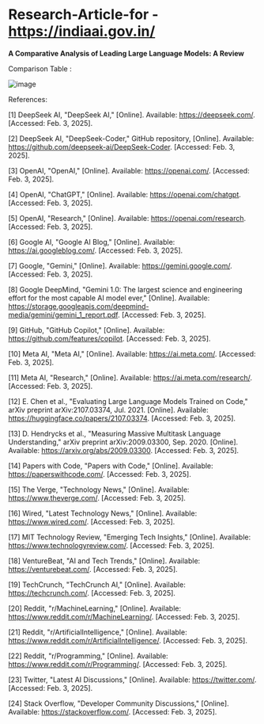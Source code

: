 # Research-Article-for -https://indiaai.gov.in/

**A Comparative Analysis of Leading Large Language Models: A Review**


Comparison Table :

![image](https://github.com/user-attachments/assets/4cad4fb3-386e-4735-945a-3c6f1b60c0c0)


References:

[1] DeepSeek AI, "DeepSeek AI," [Online]. Available: https://deepseek.com/. [Accessed: Feb. 3, 2025].

[2] DeepSeek AI, "DeepSeek-Coder," GitHub repository, [Online]. Available: https://github.com/deepseek-ai/DeepSeek-Coder. [Accessed: Feb. 3, 2025].

[3] OpenAI, "OpenAI," [Online]. Available: https://openai.com/. [Accessed: Feb. 3, 2025].

[4] OpenAI, "ChatGPT," [Online]. Available: https://openai.com/chatgpt. [Accessed: Feb. 3, 2025].

[5] OpenAI, "Research," [Online]. Available: https://openai.com/research. [Accessed: Feb. 3, 2025].

[6] Google AI, "Google AI Blog," [Online]. Available: https://ai.googleblog.com/. [Accessed: Feb. 3, 2025].

[7] Google, "Gemini," [Online]. Available: https://gemini.google.com/. [Accessed: Feb. 3, 2025].

[8] Google DeepMind, "Gemini 1.0: The largest science and engineering effort for the most capable AI model ever," [Online]. Available: https://storage.googleapis.com/deepmind-media/gemini/gemini_1_report.pdf. [Accessed: Feb. 3, 2025].

[9] GitHub, "GitHub Copilot," [Online]. Available: https://github.com/features/copilot. [Accessed: Feb. 3, 2025].

[10] Meta AI, "Meta AI," [Online]. Available: https://ai.meta.com/. [Accessed: Feb. 3, 2025].

[11] Meta AI, "Research," [Online]. Available: https://ai.meta.com/research/. [Accessed: Feb. 3, 2025].

[12] E. Chen et al., "Evaluating Large Language Models Trained on Code," arXiv preprint arXiv:2107.03374, Jul. 2021. [Online]. Available: https://huggingface.co/papers/2107.03374. [Accessed: Feb. 3, 2025].

[13] D. Hendrycks et al., "Measuring Massive Multitask Language Understanding," arXiv preprint arXiv:2009.03300, Sep. 2020. [Online]. Available: https://arxiv.org/abs/2009.03300. [Accessed: Feb. 3, 2025].

[14] Papers with Code, "Papers with Code," [Online]. Available: https://paperswithcode.com/. [Accessed: Feb. 3, 2025].

[15] The Verge, "Technology News," [Online]. Available: https://www.theverge.com/. [Accessed: Feb. 3, 2025].

[16] Wired, "Latest Technology News," [Online]. Available: https://www.wired.com/. [Accessed: Feb. 3, 2025].

[17] MIT Technology Review, "Emerging Tech Insights," [Online]. Available: https://www.technologyreview.com/. [Accessed: Feb. 3, 2025].

[18] VentureBeat, "AI and Tech Trends," [Online]. Available: https://venturebeat.com/. [Accessed: Feb. 3, 2025].

[19] TechCrunch, "TechCrunch AI," [Online]. Available: https://techcrunch.com/. [Accessed: Feb. 3, 2025].

[20] Reddit, "r/MachineLearning," [Online]. Available: https://www.reddit.com/r/MachineLearning/. [Accessed: Feb. 3, 2025].

[21] Reddit, "r/ArtificialIntelligence," [Online]. Available: https://www.reddit.com/r/ArtificialIntelligence/. [Accessed: Feb. 3, 2025].

[22] Reddit, "r/Programming," [Online]. Available: https://www.reddit.com/r/Programming/. [Accessed: Feb. 3, 2025].

[23] Twitter, "Latest AI Discussions," [Online]. Available: https://twitter.com/. [Accessed: Feb. 3, 2025].

[24] Stack Overflow, "Developer Community Discussions," [Online]. Available: https://stackoverflow.com/. [Accessed: Feb. 3, 2025].


   

 


